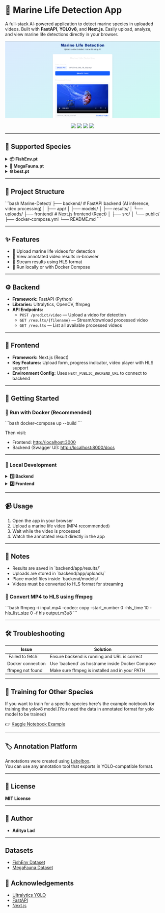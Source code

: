 # 🌊 Marine Life Detection App

A full-stack AI-powered application to detect marine species in uploaded videos. Built with **FastAPI**, **YOLOv8**, and **Next.js**. Easily upload, analyze, and view marine life detections directly in your browser.

![alt text](image.png)

<p align="center">
  <img src="https://img.shields.io/badge/FastAPI-005571?style=flat&logo=fastapi&logoColor=white" />
  <img src="https://img.shields.io/badge/Next.js-000000?style=flat&logo=nextdotjs&logoColor=white" />
  <img src="https://img.shields.io/badge/Docker-2496ED?style=flat&logo=docker&logoColor=white" />
  <img src="https://img.shields.io/badge/YOLOv8-Ultralytics-FF4088?style=flat&logo=python&logoColor=white" />
</p>

---
## 🐠 Supported Species

<details>
<summary><strong>📦 FishEnv.pt</strong></summary>

- fish  
- serranidae  
- urchin  
- scaridae  
- chaetodontidae  
- giant_clam  
- lutjanidae  
- muraenidae  
- sea_cucumber  
- haemulidae  
- lobster  
- crown_of_thorns  
- bolbometopon_muricatum  
- cheilinus_undulatus  
- cromileptes_altivelis  

</details>

<details>
<summary><strong>🐋 MegaFauna.pt</strong></summary>

- ray  
- shark  
- turtle  

</details>

<details>
<summary><strong>🌐 best.pt</strong></summary>

- jellyfish  

</details>

---

## 🧭 Project Structure

\`\`\`bash
Marine-Detect/
├── backend/         # FastAPI backend (AI inference, video processing)
│   ├── app/
│   ├── models/
│   ├── results/
│   └── uploads/
├── frontend/        # Next.js frontend (React)
│   ├── src/
│   └── public/
├── docker-compose.yml
└── README.md
\`\`\`

---

## ✨ Features

- 🎥 Upload marine life videos for detection  
- 🐬 View annotated video results in-browser  
- 🔄 Stream results using HLS format  
- 🐳 Run locally or with Docker Compose  

---



## ⚙️ Backend

- **Framework:** FastAPI (Python)
- **Libraries:** Ultralytics, OpenCV, ffmpeg
- **API Endpoints:**
  - `POST /predict/video` — Upload a video for detection
  - `GET /results/{filename}` — Stream/download processed video
  - `GET /results` — List all available processed videos

---

## 🎯 Frontend

- **Framework:** Next.js (React)
- **Key Features:** Upload form, progress indicator, video player with HLS support
- **Environment Config:** Uses `NEXT_PUBLIC_BACKEND_URL` to connect to backend

---

## 🚀 Getting Started

### 🐳 Run with Docker (Recommended)

\`\`\`bash
docker-compose up --build
\`\`\`

Then visit:
- Frontend: [http://localhost:3000](http://localhost:3000)
- Backend (Swagger UI): [http://localhost:8000/docs](http://localhost:8000/docs)

---

### 🔧 Local Development

<details>
<summary><strong>1️⃣ Backend</strong></summary>

\`\`\`bash
cd backend
python -m venv venv
source venv/bin/activate  # Windows: venv\Scripts\activate
pip install -r requirements.txt
\`\`\`

Install ffmpeg:  
- Ubuntu: \`sudo apt-get install ffmpeg\`  
- Windows: [Download](https://ffmpeg.org/download.html) and add to PATH

Run FastAPI server:

\`\`\`bash
uvicorn app.main:app --host 0.0.0.0 --port 8000
\`\`\`

</details>

<details>
<summary><strong>2️⃣ Frontend</strong></summary>

\`\`\`bash
cd frontend
npm install
\`\`\`

Set backend URL for development:

\`\`\`env
# .env.local
NEXT_PUBLIC_BACKEND_URL=http://localhost:8000
\`\`\`

Run Next.js dev server:

\`\`\`bash
npm run dev
\`\`\`

Access the frontend in your browser:  
[http://localhost:3000](http://localhost:3000)

</details>

---

## 📹 Usage

1. Open the app in your browser  
2. Upload a marine life video (MP4 recommended)  
3. Wait while the video is processed  
4. Watch the annotated result directly in the app  

---

## 📁 Notes

- Results are saved in \`backend/app/results/\`
- Uploads are stored in \`backend/app/uploads/\`
- Place model files inside \`backend/models/\`
- Videos must be converted to HLS format for streaming

### 🔄 Convert MP4 to HLS using ffmpeg

\`\`\`bash
ffmpeg -i input.mp4 -codec: copy -start_number 0 -hls_time 10 -hls_list_size 0 -f hls output.m3u8
\`\`\`

---

## 🛠️ Troubleshooting

| Issue                | Solution                                         |
|---------------------|--------------------------------------------------|
| \`Failed to fetch\`   | Ensure backend is running and URL is correct     |
| Docker connection   | Use \`backend\` as hostname inside Docker Compose |
| ffmpeg not found    | Make sure ffmpeg is installed and in your PATH   |

---

## 🧪 Training for Other Species

If you want to train for a specific species here's the example notebook for training the yolov8 model.(You need the data in annotated format for yolo model to be trained)

👉 [Kaggle Notebook Example](https://www.kaggle.com/code/adityalad1234/notebook5f94400af7)

---
## 🏷️ Annotation Platform

Annotations were created using [Labelbox](https://labelbox.com/).  
You can use any annotation tool that exports in YOLO-compatible format.

---

## 📜 License

**MIT License**

---

## 👤 Author

- **Aditya Lad**

---

## Datasets

- [FishEnv Dataset](https://stpubtenakanclyw.blob.core.windows.net/marine-detect/FishInv-dataset.zip?sv=2022-11-02&ss=bf&srt=co&sp=rltf&se=2099-12-31T18:55:46Z&st=2025-02-03T10:55:46Z&spr=https,http&sig=w%2FTQzrECsYsjtkBXNnnuFtn%2BC06PkjgLxDgRw%2FaUUKI%3D
)
- [MegaFauna Dataset](https://stpubtenakanclyw.blob.core.windows.net/marine-detect/MegaFauna-dataset.zip?sv=2022-11-02&ss=bf&srt=co&sp=rltf&se=2099-12-31T18:55:46Z&st=2025-02-03T10:55:46Z&spr=https,http&sig=w%2FTQzrECsYsjtkBXNnnuFtn%2BC06PkjgLxDgRw%2FaUUKI%3D)

## 🙏 Acknowledgements

- [Ultralytics YOLO](https://github.com/ultralytics/ultralytics)
- [FastAPI](https://fastapi.tiangolo.com/)
- [Next.js](https://nextjs.org/)

